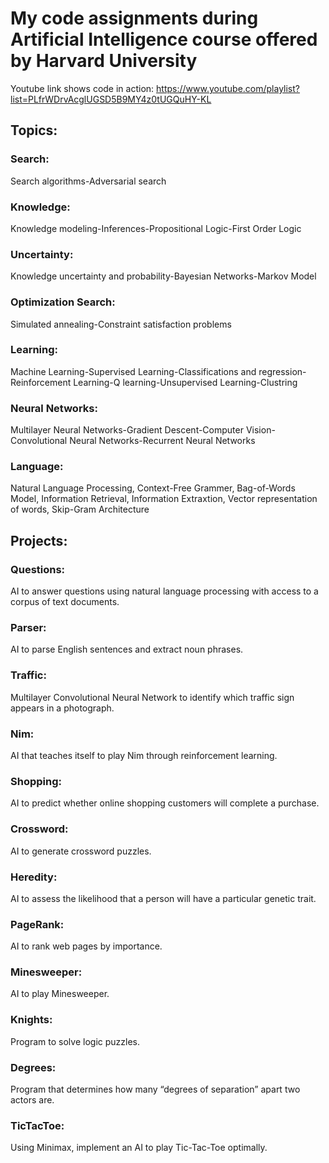 # My code assignments during Artificial Intelligence course offered by Harvard University

Youtube link shows code in action:
https://www.youtube.com/playlist?list=PLfrWDrvAcglUGSD5B9MY4z0tUGQuHY-KL

## Topics:
### Search: 
Search algorithms-Adversarial search

### Knowledge: 
Knowledge modeling-Inferences-Propositional Logic-First Order Logic

### Uncertainty: 
Knowledge uncertainty and probability-Bayesian Networks-Markov Model

### Optimization Search: 
Simulated annealing-Constraint satisfaction problems

### Learning: 
Machine Learning-Supervised Learning-Classifications and regression-Reinforcement Learning-Q learning-Unsupervised Learning-Clustring

### Neural Networks: 
Multilayer Neural Networks-Gradient Descent-Computer Vision-Convolutional Neural Networks-Recurrent Neural Networks

### Language: 
Natural Language Processing, Context-Free Grammer, Bag-of-Words Model, Information Retrieval, Information Extraxtion, Vector representation of words, Skip-Gram Architecture

## Projects: 
### Questions:      
AI to answer questions using natural language processing with access to a corpus of text documents. 

### Parser:         
AI to parse English sentences and extract noun phrases.

### Traffic:        
Multilayer Convolutional Neural Network to identify which traffic sign appears in a photograph.

### Nim:            
AI that teaches itself to play Nim through reinforcement learning.

### Shopping:       
AI to predict whether online shopping customers will complete a purchase.

### Crossword:      
AI to generate crossword puzzles.

### Heredity:       
AI to assess the likelihood that a person will have a particular genetic trait.

### PageRank:       
AI to rank web pages by importance.

### Minesweeper:    
AI to play Minesweeper.

### Knights:        
Program to solve logic puzzles.

### Degrees:        
Program that determines how many “degrees of separation” apart two actors are.

### TicTacToe:      
Using Minimax, implement an AI to play Tic-Tac-Toe optimally.

